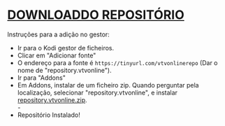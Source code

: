# <a href="repository.vtvonline.zip">DOWNLOADDO REPOSITÓRIO</a>

Instruções para a adição no gestor:


<p align="left">
  <ul>
    <li>Ir para o Kodi gestor de ficheiros.</li>
    <li>Clicar em "Adicionar fonte"</li>
    <li>O endereço para a fonte é <code>https://tinyurl.com/vtvonlinerepo</code> (Dar o nome de "repository.vtvonline").</li>
    <li>Ir para "Addons"</li>
    <li>Em Addons, instalar de um ficheiro zip. Quando perguntar pela localização, selecionar "repository.vtvonline", e instalar <a href="repository.vtvonline.zip">repository.vtvonline.zip</a>.</li>
    -
    <li>Repositório Instalado!</li>
    
</ul>

                                      
                                       

</p>

